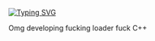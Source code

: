 [![Typing SVG](https://readme-typing-svg.demolab.com?font=Fira+Code&pause=1000&random=true&width=435&lines=artemius466.fun;C%2B%2B%2C+C%23%2C+Python%2C+Java+developer;Zhuzhius+developer)](https://git.io/typing-svg)

Omg developing fucking loader fuck C++
